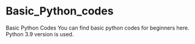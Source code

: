 # Basic_Python_codes
Basic Python Codes
You can find basic python codes for beginners here.
Python 3.9 version is used.
